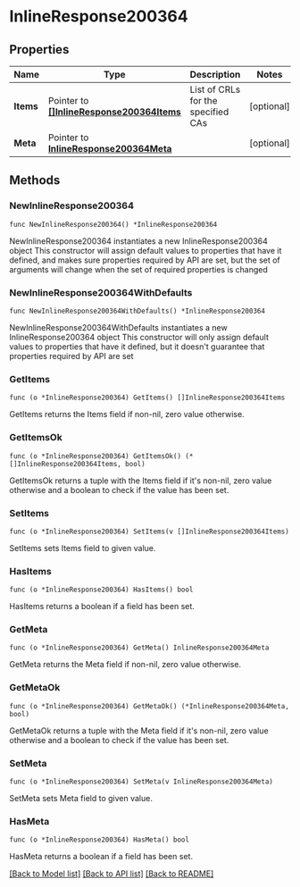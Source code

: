 # InlineResponse200364

## Properties

Name | Type | Description | Notes
------------ | ------------- | ------------- | -------------
**Items** | Pointer to [**[]InlineResponse200364Items**](InlineResponse200364Items.md) | List of CRLs for the specified CAs | [optional] 
**Meta** | Pointer to [**InlineResponse200364Meta**](InlineResponse200364Meta.md) |  | [optional] 

## Methods

### NewInlineResponse200364

`func NewInlineResponse200364() *InlineResponse200364`

NewInlineResponse200364 instantiates a new InlineResponse200364 object
This constructor will assign default values to properties that have it defined,
and makes sure properties required by API are set, but the set of arguments
will change when the set of required properties is changed

### NewInlineResponse200364WithDefaults

`func NewInlineResponse200364WithDefaults() *InlineResponse200364`

NewInlineResponse200364WithDefaults instantiates a new InlineResponse200364 object
This constructor will only assign default values to properties that have it defined,
but it doesn't guarantee that properties required by API are set

### GetItems

`func (o *InlineResponse200364) GetItems() []InlineResponse200364Items`

GetItems returns the Items field if non-nil, zero value otherwise.

### GetItemsOk

`func (o *InlineResponse200364) GetItemsOk() (*[]InlineResponse200364Items, bool)`

GetItemsOk returns a tuple with the Items field if it's non-nil, zero value otherwise
and a boolean to check if the value has been set.

### SetItems

`func (o *InlineResponse200364) SetItems(v []InlineResponse200364Items)`

SetItems sets Items field to given value.

### HasItems

`func (o *InlineResponse200364) HasItems() bool`

HasItems returns a boolean if a field has been set.

### GetMeta

`func (o *InlineResponse200364) GetMeta() InlineResponse200364Meta`

GetMeta returns the Meta field if non-nil, zero value otherwise.

### GetMetaOk

`func (o *InlineResponse200364) GetMetaOk() (*InlineResponse200364Meta, bool)`

GetMetaOk returns a tuple with the Meta field if it's non-nil, zero value otherwise
and a boolean to check if the value has been set.

### SetMeta

`func (o *InlineResponse200364) SetMeta(v InlineResponse200364Meta)`

SetMeta sets Meta field to given value.

### HasMeta

`func (o *InlineResponse200364) HasMeta() bool`

HasMeta returns a boolean if a field has been set.


[[Back to Model list]](../README.md#documentation-for-models) [[Back to API list]](../README.md#documentation-for-api-endpoints) [[Back to README]](../README.md)


